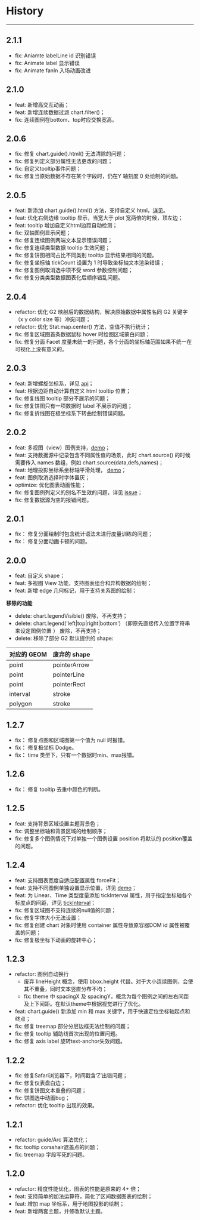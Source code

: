 # History

---

## 2.1.1

* fix: Aniamte labelLine id 识别错误
* fix: Animate label 显示错误
* fix: Animate fanIn 入场动画改进

## 2.1.0

* feat: 新增高交互动画；
* feat: 新增连续数据过滤 chart.filter()；
* fix: 连续图例在bottom、top时应交换宽高。

## 2.0.6

* fix: 修复 chart.guide().html() 无法清除的问题；
* fix: 修复列定义部分属性无法更改的问题；
* fix: 自定义tooltip事件问题；
* fix: 修复当原始数据不存在某个字段时，仍在Y 轴刻度 0 处绘制的问题。

## 2.0.5

* feat: 新添加 chart.guide().html() 方法，支持自定义 html，[详见](https://g2.alipay.com/tutorial/guide.html#辅助html)。
* feat: 优化右侧边缘 tooltip 显示，当宽大于 plot 宽两倍的时候，顶左边；
* feat: tooltip 增加自定义html边距自动检测；
* fix: 双轴图例显示问题；
* fix: 修复连续图例两端文本显示错误问题；
* fix: 修复连续类型数据 tooltip 生效问题；
* fix: 修复饼图相同占比不同类别 tooltip 显示结果相同的问题。
* fix: 修复坐标轴 tickCount 设置为 1 时导致坐标轴文本渲染错误；
* fix: 修复图例取消选中项不受 word 参数控制问题；
* fix: 修复分类类型数据图表化后顺序错乱问题。

## 2.0.4

* refactor: 优化 G2 映射后的数据结构，解决原始数据中属性名同 G2 关键字（x y color size 等）冲突问题；
* refactor: 优化 Stat.map.center() 方法，空值不执行统计；
* fix: 修复区域图首条数据鼠标 hover 时绘图区域蒙白问题；
* fix: 修复分面 Facet 度量未统一的问题，各个分面的坐标轴范围如果不统一在可视化上没有意义的。

## 2.0.3

* feat: 新增螺旋坐标系，详见 [api](https://g2.alipay.com/api/index.html#coord)；
* feat: 根据边距自动计算自定义 html tooltip 位置；
* fix: 修复线图 tooltip 部分不展示的问题；
* fix: 修复饼图只有一项数据时 label 不展示的问题；
* fix: 修复折线图在极坐标系下转曲绘制错误问题。

## 2.0.2

* feat: 多视图（view）图例支持，[demo](https://g2.alipay.com/demo/01-point/scatter-matrix.html)；
* feat: 支持数据源中记录包含不同属性值的场景，此时 chart.source() 的时候需要传入 names 数组，例如 chart.source(data,defs,names)；
* feat: 地理投影坐标系坐标轴平滑处理， [demo](https://g2.alipay.com/demo/10-map/world-albers.html)；
* feat: 图例取消选择时字体置灰；
* optimize: 优化图表动画性能；
* fix: 修复图例列定义的别名不生效的问题，详见 [issue](https://github.com/antvis/feedback/issues/80)；
* fix: 修复数据源为空的报错问题。

## 2.0.1

* fix： 修复分面绘制时包含统计语法未进行度量训练的问题；
* fix： 修复分面动画卡顿的问题。

## 2.0.0
- feat: 自定义 shape；
- feat: 多视图 View 功能，支持图表组合和异构数据的绘制；
- feat: 新增 edge 几何标记，用于支持关系图的绘制；

**移除的功能**
- delete: chart.legendVisible() 废除，不再支持；
- delete: chart.legend('left|top|right|bottom') （即原先直接传入位置字符串来设定图例位置 ） 废除，不再支持；
- delete: 移除了部分 G2 默认提供的 shape:

对应的 GEOM  |  废弃的 shape
--- | ---
point |  pointerArrow
point | pointerLine
point  | pointerRect
interval | stroke 
polygon | stroke

## 1.2.7
* fix： 修复点图和区域图第一个值为 null 时报错。
* fix： 修复极坐标 Dodge。
* fix： time 类型下，只有一个数据时min、max报错。

## 1.2.6
* fix： 修复 tooltip 去重中颜色的判断。

## 1.2.5
* feat: 支持背景区域设置主题背景色；
* fix: 调整坐标轴和背景区域的绘制顺序；
* fix: 修复多个图例情况下对单独一个图例设置 position 将默认的 position覆盖的问题。

## 1.2.4
* feat: 支持图表宽度自适应配置属性 forceFit；
* feat: 支持不同图例单独设置显示位置，详见 [demo](https://g2.alipay.com/demo/01-point/cat-linear.html)；
* feat: 为 Linear、Time 类型度量添加 tickInterval 属性，用于指定坐标轴各个标度点的间距，详见 [tickInterval](https://g2.alipay.com/demo/14-other/waterfall.html)；
* fix: 修复区域图不支持连续的null值的问题；
* fix: 修复字体大小无法设置；
* fix: 修复创建 chart 对象时使用 container 属性导致原容器DOM id 属性被覆盖的问题；
* fix: 修复极坐标下动画的旋转中心；

## 1.2.3
* refactor: 图例自动换行
  * 废弃 lineHeight 概念，使用 bbox.height 代替。对于大小连续图例，会使其不重叠，同时文本竖直分布不均；
  * fix: theme 中 spacingX 及 spacingY，概念为每个图例之间的左右间距及上下间距。在默认theme中根据视觉进行了优化。
* feat: chart.guide() 新添加 min 和 max 关键字，用于快速定位坐标轴起点和终点；
* fix: 修复 treemap 部分分层边框无法绘制的问题；
* fix: 修复 tooltip 辅助线首次出现的位置问题。
* fix: 修复 axis label 旋转text-anchor失效问题。

## 1.2.2
* fix: 修复Safari浏览器下，时间戳含‘Z’出错问题；
* fix: 修复仪表盘白边；
* fix: 修复饼图文本重叠的问题；
* fix: 饼图选中动画bug；
* refactor: 优化 tooltip 出现的效果。

## 1.2.1
* refactor: guide/Arc 算法优化；
* fix: tooltip corsshair遮盖点的问题；
* fix: treemap 字段写死的问题。

## 1.2.0
* refactor: 精度性能优化，图表的性能是原来的 4+ 倍；
* feat: 支持简单的加法运算符，简化了区间数据图表的绘制；
* feat: 增加 map 坐标系，用于地图投影的绘制；
* feat: 新增两套主题，并修改默认主题。
